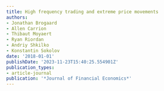 ```yaml
---
title: High frequency trading and extreme price movements
authors:
- Jonathan Brogaard
- Allen Carrion
- Thibaut Moyaert
- Ryan Riordan
- Andriy Shkilko
- Konstantin Sokolov
date: '2018-01-01'
publishDate: '2023-11-23T15:40:25.554901Z'
publication_types:
- article-journal
publication: '*Journal of Financial Economics*'
---
```

